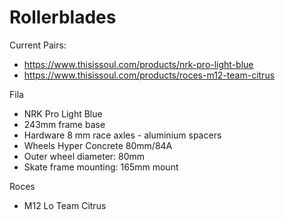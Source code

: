 # Rollerblades

Current Pairs:

- https://www.thisissoul.com/products/nrk-pro-light-blue
- https://www.thisissoul.com/products/roces-m12-team-citrus

Fila

- NRK Pro Light Blue
- 243mm frame base
- Hardware 8 mm race axles - aluminium spacers
- Wheels Hyper Concrete 80mm/84A
- Outer wheel diameter: 80mm
- Skate frame mounting: 165mm mount


Roces
- M12 Lo Team Citrus